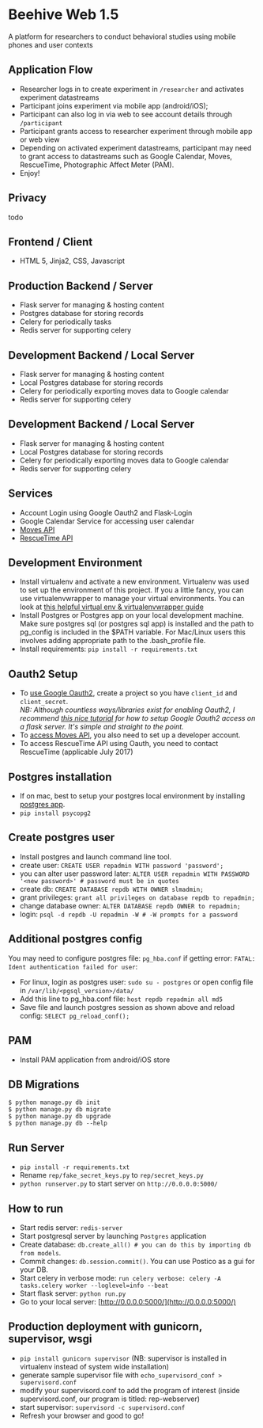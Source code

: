 # Beehive Web 1.5
A platform for researchers to conduct behavioral studies using mobile phones and user contexts

## Application Flow
- Researcher logs in to create experiment in `/researcher` and activates experiment datastreams
- Participant joins experiment via mobile app (android/iOS);
- Participant can also log in via web to see account details through `/participant`
- Participant grants access to researcher experiment through mobile app or web view
- Depending on activated experiment datastreams, participant may need to grant access to datastreams such as Google Calendar, Moves, RescueTime, Photographic Affect Meter (PAM).
- Enjoy!

## Privacy
todo

## Frontend / Client
- HTML 5, Jinja2, CSS, Javascript

## Production Backend / Server
- Flask server for managing & hosting content
- Postgres database for storing records
- Celery for periodically tasks
- Redis server for supporting celery

## Development Backend / Local Server
- Flask server for managing & hosting content
- Local Postgres database for storing records
- Celery for periodically exporting moves data to Google calendar
- Redis server for supporting celery

## Development Backend / Local Server
- Flask server for managing & hosting content
- Local Postgres database for storing records
- Celery for periodically exporting moves data to Google calendar
- Redis server for supporting celery

## Services
- Account Login using Google Oauth2 and Flask-Login
- Google Calendar Service for accessing user calendar
- [Moves API][Moves API]
- [RescueTime API][RescueTime API]

## Development Environment
- Install virtualenv and activate a new environment. Virtualenv was used to set up the environment of this project. If you a little fancy, you can use virtualenvwrapper to manage your virtual environments. You can look at [this helpful virtual env & virtualenvwrapper guide][Virtualenv Guide]
- Install Postgres or Postgres app on your local development machine. Make sure postgres sql (or postgres sql app) is installed and the path to pg_config is included in the $PATH variable. For Mac/Linux users this involves adding appropriate path to the .bash_profile file.
- Install requirements: `pip install -r requirements.txt`

## Oauth2 Setup
- To [use Google Oauth2][Google Credentials], create a project so you have `client_id` and `client_secret`.  
*NB: Although countless ways/libraries exist for enabling Oauth2, I recommend [this nice tutorial][Google Flask Oauth Tutorial] for how to setup Google Oauth2 access on a flask server. It's simple and straight to the point.*
- To [access Moves API][Moves API], you also need to set up a developer account.
- To access RescueTime API using Oauth, you need to contact RescueTime (applicable July 2017)

## Postgres installation
- If on mac, best to setup your postgres local environment by installing [postgres app][postgres app link].
- `pip install psycopg2`

## Create postgres user
- Install postgres and launch command line tool.
- create user: `CREATE USER repadmin WITH password 'password';`
- you can alter user password later: `ALTER USER repadmin WITH PASSWORD '<new password>' # password must be in quotes`
- create db: `CREATE DATABASE repdb WITH OWNER slmadmin;`
- grant privileges: `grant all privileges on database repdb to repadmin;`
- change database owner: `ALTER DATABASE repdb OWNER to repadmin;`
- login: `psql -d repdb -U repadmin -W # -W prompts for a password`

## Additional postgres config
You may need to configure postgres file: `pg_hba.conf` if getting error:
`FATAL: Ident authentication failed for user`:
- For linux, login as postgres user: `sudo su - postgres` or open config file in `/var/lib/<pgsql_version>/data/`
- Add this line to pg_hba.conf file: `host repdb repadmin all md5`
- Save file and launch postgres session as shown above and reload config: `SELECT pg_reload_conf();`

## PAM
- Install PAM application from android/iOS store

## DB Migrations
```
$ python manage.py db init
$ python manage.py db migrate
$ python manage.py db upgrade
$ python manage.py db --help
```

## Run Server
- `pip install -r requirements.txt`
- Rename `rep/fake_secret_keys.py` to `rep/secret_keys.py`
- `python runserver.py` to start server on `http://0.0.0.0:5000/`

## How to run
- Start redis server: `redis-server`
- Start postgresql server by launching `Postgres` application
- Create database: `db.create_all() # you can do this by importing db from models`.
- Commit changes: `db.session.commit()`. You can use Postico as a gui for your DB.
- Start celery in verbose mode: `run celery verbose: celery -A tasks.celery worker --loglevel=info --beat`
- Start flask server: `python run.py`
- Go to your local server: [http://0.0.0.0:5000/](http://0.0.0.0:5000/)

## Production deployment with gunicorn, supervisor, wsgi
- `pip install gunicorn supervisor` (NB: supervisor is installed in virtualenv
		instead of system wide installation)
- generate sample supervisor file with `echo_supervisord_conf > supervisord.conf`
- modify your supervisord.conf to add the program of interest (inside
		supervisord.conf, our program is titled: rep-webserver)
- start supervisor: `supervisord -c supervisord.conf`
- Refresh your browser and good to go!


[Google Credentials]: [https://console.developers.google.com/apis/credentials?project=_]

[Google Flask Oauth Tutorial]: [https://developers.google.com/api-client-library/python/auth/web-app]

[Moves API]: [https://dev.moves-app.com/]

[RescueTime API]: [https://www.rescuetime.com/developers]

[Virtualenv Guide]: [http://docs.python-guide.org/en/latest/dev/virtualenvs/]

[postgres app link]: [http://postgresapp.com/]
